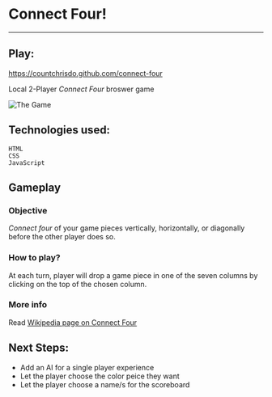 # Connect Four!
---
## Play:
https://countchrisdo.github.com/connect-four

Local 2-Player *Connect Four* broswer game

![The Game](https://i.imgur.com/5OxK73M.png)

## Technologies used:
    HTML
    CSS
    JavaScript

## Gameplay
### Objective
*Connect four* of your game pieces vertically, horizontally, or diagonally before the other player does so.

### How to play?
At each turn, player will drop a game piece in one of the seven columns by clicking on the top of the chosen column.

### More info
Read [Wikipedia page on Connect Four](https://en.wikipedia.org/wiki/Connect_Four)


## Next Steps:
- Add an AI for a single player experience
- Let the player choose the color peice they want
- Let the player choose a name/s for the scoreboard
